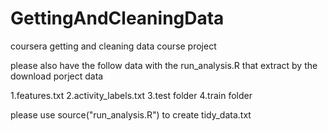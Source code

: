 # GettingAndCleaningData
coursera getting and cleaning data course project

please also have the follow data with the run_analysis.R
that extract by the download porject data

1.features.txt
2.activity_labels.txt
3.test folder
4.train folder

please use  source("run_analysis.R") to create tidy_data.txt
